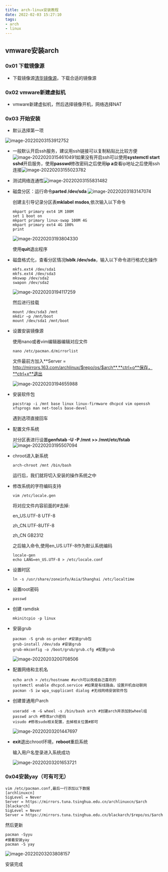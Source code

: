 ```yaml
---
title: arch-linux安装教程
date: 2022-02-03 15:27:10
tags:
- arch
- linux
---
```


## vmware安装arch

### 0x01 下载镜像源

* 下载镜像源[清华镜像源](https://mirrors.tuna.tsinghua.edu.cn/archlinux/iso/)，下载合适的镜像源

### 0x02 vmware新建虚拟机

* vmware新建虚拟机，然后选择镜像开机，网络选择NAT

### 0x03 开始安装

* 默认选择第一项

![image-20220203153912752](http://121.5.125.62:88/image/arch-linux安装教程/image-20220203153912752.png)

* 一般默认开启ssh服务，建议用ssh链接可以复制粘贴比比较方便![image-20220203154610491](http://121.5.125.62:88/image/arch-linux安装教程/image-20220203154610491.png)如果没有开启ssh可以使用**systemctl start sshd**开启服务，使用**passwd**修改密码之后使用**ip a**查看ip地址之后使用ssh连接![image-20220203155023782](http://121.5.125.62:88/image/arch-linux安装教程/image-20220203155023782-16438746240531.png)

* 测试网络连通性![image-20220203155831482](http://121.5.125.62:88/image/arch-linux安装教程/image-20220203155831482.png)

* 磁盘分区：运行命令**parted /dev/sda** ![image-20220203183147074](http://121.5.125.62:88/image/arch-linux安装教程/image-20220203183147074.png)

  创建主引导记录分区表**mklabel msdos**,依次输入以下命令

  ```shell
  mkpart primary ext4 1M 100M
  set 1 boot on
  mkpart primary linux-swap 100M 4G
  mkpart primary ext4 4G 100%
  print
  ```

  ![image-20220203193804330](http://121.5.125.62:88/image/arch-linux安装教程/image-20220203193804330.png)

  使用**quit**退出程序



* 磁盘格式化，查看分区情况**lsblk /dev/sda**，输入以下命令进行格式化操作

  ```shell
  mkfs.ext4 /dev/sda1
  mkfs.ext4 /dev/sda3
  mkswap /dev/sda2
  swapon /dev/sda2
  ```

  ![image-20220203194117259](http://121.5.125.62:88/image/arch-linux安装教程/image-20220203194117259.png)

  然后进行挂载

  ```shell
  mount /dev/sda3 /mnt
  mkdir –p /mnt/boot
  mount /dev/sda1 /mnt/boot
  ```



* 设置安装镜像源

  使用nano或者vim编辑器编辑对应文件

  ```shell
  nano /etc/pacman.d/mirrorlist
  ```

  文件最前方加入**Server	=	http://mirrors.163.com/archlinux/$repo/os/$arch**,**ctrl+o**保存，**ctrl+x**退出

  ![image-20220203194655988](http://121.5.125.62:88/image/arch-linux安装教程/image-20220203194655988.png)

* 安装软件包

    ```shell
    pacstrap -i /mnt base linux linux-firmware dhcpcd vim openssh xfsprogs man net-tools base-devel
    ```

    遇到选项直接回车

* 配置文件系统

  对分区表进行设置**genfstab -U -P /mnt >> /mnt/etc/fstab**![image-20220203195507094](http://121.5.125.62:88/image/arch-linux安装教程/image-20220203195507094.png)

* chroot进入新系统

  ```shell
  arch-chroot /mnt /bin/bash
  ```

  运行后，我们就将切入安装的操作系统之中

* 修改系统的字符编码支持

  ```shell
  vim /etc/locale.gen
  ```

  将对应文件内容前面的#去掉:

  en_US.UTF-8 UTF-8

  zh_CN.UTF-8UTF-8

  zh_CN GB2312

  之后输入命令,使用en_US.UTF-8作为默认系统编码

  ```shell
  locale-gen
  echo LANG=en_US.UTF-8 > /etc/locale.conf
  ```



* 设置时区

  ```shell
  ln -s /usr/share/zoneinfo/Asia/Shanghai /etc/localtime
  ```



* 设置root密码

  ```shell
  passwd
  ```

* 创建 ramdisk

  ```shell
  mkinitcpio -p linux
  ```

* 安装grub

  ```shell
  pacman -S grub os-prober #安装grub包
  grub-install /dev/sda #安装grub
  grub-mkconfig -o /boot/grub/grub.cfg #配置grub
  ```

  ![image-20220203200708506](http://121.5.125.62:88/image/arch-linux安装教程/image-20220203200708506.png)

* 配置网络和主机名

  ```shell
  echo arch > /etc/hostname #arch可以改成自己喜欢的
  systemctl enable dhcpcd.service #如果是有线路由，设置开机自动联网
  pacman -S iw wpa_supplicant dialog #无线网络安装软件包
  ```

* 创建普通用户arch

  ```shell
  useradd -m -G wheel -s /bin/bash arch #创建arch并添加到wheel组
  passwd arch #修改arch密码
  visudo #修改sudo相关配置，去掉相关位置#即可
  ```

  ![image-20220203201447697](http://121.5.125.62:88/image/arch-linux安装教程/image-20220203201447697.png)

* **exit**退出chroot环境，**reboot**重启系统

  输入用户名登录进入系统成功

  ![image-20220203201653721](http://121.5.125.62:88/image/arch-linux安装教程/image-20220203201653721.png)

### 0x04安装yay（可有可无）

  ```shell
  vim /etc/pacman.conf,最后一行添加以下数据
  [archlinuxcn]
  SigLevel = Never
  Server = https://mirrors.tuna.tsinghua.edu.cn/archlinuxcn/$arch
  [blackarch]
  SigLevel = Never
  Server = https://mirrors.tuna.tsinghua.edu.cn/blackarch/$repo/os/$arch
  ```

  然后更新

  ```shell
  pacman -Syyu
  #接着安装yay
  pacman -S yay
  ```

  ![image-20220203203808157](http://121.5.125.62:88/image/arch-linux安装教程/image-20220203203808157.png)

  安装完成
